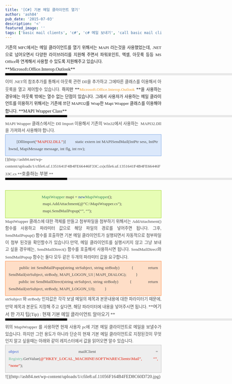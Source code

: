 ```yaml
---
title: '[C#] 기본 메일 클라이언트 열기'
author: 'ash84'
pub_date: '2015-07-03'
description: '<'
featured_image: ''
tags: ['basic mail clients', 'c#', 'c# 메일 보내기', 'call basic mail clients', 'dev', 'mapi', 'MAPI Wrapper', 'mapi32', '메일 보내기']
---
```



<div style="LINE-HEIGHT: 2">  
<div>  
<div style="LINE-HEIGHT: 1.7">  
<div style="TEXT-ALIGN: justify">  
<div>  
<div style="LINE-HEIGHT: 1.7">  
<div>  
<div style="LINE-HEIGHT: 1.7">  
<div style="TEXT-ALIGN: justify">  
</div><span style="FONT-SIZE: 11pt">  
<div style="TEXT-ALIGN: justify"><span class="Apple-style-span" style="FONT-FAMILY: Dotum"><span style="FONT-SIZE: 10pt">기존의 MFC에서는 메일 클라이언트를 열기 위해서는 MAPI 라는것을 사용했었는데, .NET으로 넘어오면서 다양한 라이브러리를 지원해 주면서 파워포인트, 엑셀, 아웃룩 등등 MS Office와 연계해서 사용할 수 있도록 지원해주고 있습니다. </span></span></div><span style="FONT-FAMILY: Dotum">  
<div style="TEXT-ALIGN: justify">  
</div>**<span style="FONT-SIZE: 11pt">Microsoft.Office.Interop.Outlook</span>**<div>  
<div style="BORDER-LEFT: #000000 200px solid; PADDING-BOTTOM: 3px; BACKGROUND-COLOR: #e8e8e8; PADDING-LEFT: 6px; WIDTH: 690px; PADDING-RIGHT: 6px; FONT: bold 1pt/1 나눔고딕, Sans-serif; MARGIN-BOTTOM: 10px; HEIGHT: 1px; COLOR: #fff; PADDING-TOP: 3px"><span style="FONT-SIZE: 11pt"><span style="FONT-SIZE: 10pt"><span style="FONT-SIZE: 11pt"><span style="FONT-SIZE: 10pt"><span style="FONT-SIZE: 10pt"><span style="FONT-FAMILY: Batang"><span style="FONT-SIZE: 11pt"><span style="FONT-SIZE: 1pt"></span></span></span></span></span></span></span></span></div>  
<div style="LINE-HEIGHT: 1.7">  
<div style="TEXT-ALIGN: justify"><span style="FONT-FAMILY: Dotum"><font color="#474747"><span style="FONT-SIZE: 11pt"><span style="FONT-SIZE: 10pt">이미 .NET의 참조추가를 통해서 아웃룩 관련 Dll을 추가하고 그에따른 클래스를 이용해서 아웃룩을 열고 제어할수 있습니다. ﻿</span></span></font><span style="FONT-SIZE: 10pt"><font color="#474747"><span style="FONT-SIZE: 11pt"><span style="FONT-SIZE: 10pt">﻿</span></span></font><span style="FONT-FAMILY: Dotum"><font color="#474747"><span style="FONT-SIZE: 11pt"><span style="FONT-SIZE: 10pt">﻿</span></span></font></span></span></span><span style="FONT-SIZE: 11pt"><span style="FONT-SIZE: 10pt">하지만 </span>**<font color="#ec9c2c"><span style="FONT-SIZE: 10pt">Microsoft.Office.Interop.Outlook </span></font>**<span style="FONT-SIZE: 10pt">을 사용하는 경우에는 아웃룩 밖에는 열수 없는 단점이 있습니다. 그래서 사용자가 사용하는 메일 클라이언트를 이용하기 위해서는 기존에 쓰던 MAPI32를 Wrap한 Mapi Wrapper 클래스를 이용해야 합니다. </span></span>**<span style="FONT-SIZE: 11pt">MAPI Wrapper Class</span>**

</div>  
<div style="TEXT-ALIGN: justify">  
<div>  
<div style="BORDER-LEFT: #000000 200px solid; PADDING-BOTTOM: 3px; BACKGROUND-COLOR: #e8e8e8; PADDING-LEFT: 6px; WIDTH: 690px; PADDING-RIGHT: 6px; FONT: bold 1pt/1 나눔고딕, Sans-serif; MARGIN-BOTTOM: 10px; HEIGHT: 1px; COLOR: #fff; PADDING-TOP: 3px"><span style="FONT-SIZE: 11pt"><span style="FONT-SIZE: 10pt"><span style="FONT-SIZE: 11pt"><span style="FONT-SIZE: 10pt"><span style="FONT-SIZE: 10pt"><span style="FONT-FAMILY: Batang"><span style="FONT-SIZE: 11pt"><span style="FONT-SIZE: 1pt"></span></span></span></span></span></span></span></span></div>  
<div style="LINE-HEIGHT: 1.7"><span style="FONT-FAMILY: Dotum"><font color="#474747"><span style="FONT-SIZE: 11pt"><span style="FONT-SIZE: 10pt">MAPI </span></span><span style="FONT-SIZE: 11pt"><span style="FONT-SIZE: 11pt"><span style="FONT-SIZE: 10pt">Wrapper 클래스에서는 Dll Import 이용해서 기존의 Win32에서 사용하는 ﻿</span></span></span></font><span style="FONT-SIZE: 10pt"><font color="#474747"><span style="FONT-SIZE: 11pt"><span style="FONT-SIZE: 11pt"><span style="FONT-SIZE: 10pt">﻿</span></span></span></font><span style="FONT-FAMILY: Dotum"><font color="#474747"><span style="FONT-SIZE: 11pt"><span style="FONT-SIZE: 11pt"><span style="FONT-SIZE: 10pt">﻿</span></span></span></font><span style="FONT-SIZE: 10pt"><font color="#474747"><span style="FONT-SIZE: 11pt"><span style="FONT-SIZE: 11pt"><span style="FONT-SIZE: 10pt">﻿ MAPI32.Dll 을 가져와서 사용해야 합니다. </span></span></span><div class="txc-textbox" style="BORDER-BOTTOM: #79a5e4 1px solid; BORDER-LEFT: #79a5e4 1px solid; PADDING-BOTTOM: 10px; BACKGROUND-COLOR: #dbe8fb; PADDING-LEFT: 10px; PADDING-RIGHT: 10px; BORDER-TOP: #79a5e4 1px solid; BORDER-RIGHT: #79a5e4 1px solid; PADDING-TOP: 10px"><span style="FONT-SIZE: 11pt">       <span style="FONT-SIZE: 10pt">[DllImport(<font color="#e31600">“MAPI32.DLL”</font>)]</span></span>  
<span style="FONT-SIZE: 11pt"><span style="FONT-SIZE: 10pt">        static extern int MAPISendMail(IntPtr sess, IntPtr hwnd, MapiMessage message, int flg, int rsv);</span></span>  
</div>  
[](http://ash84.net/wp-content/uploads/1/cfile6.uf.1351641F4B4FE66446F33C.cs)cfile6.uf.1351641F4B4FE66446F33C.cs  
**<span style="FONT-SIZE: 11pt"><span style="FONT-SIZE: 11pt">호출하는 부분 </span></span>**<div>  
<div style="BORDER-LEFT: #000000 200px solid; PADDING-BOTTOM: 3px; BACKGROUND-COLOR: #e8e8e8; PADDING-LEFT: 6px; WIDTH: 690px; PADDING-RIGHT: 6px; FONT: bold 1pt/1 나눔고딕, Sans-serif; MARGIN-BOTTOM: 10px; HEIGHT: 1px; COLOR: #fff; PADDING-TOP: 3px"><span style="FONT-SIZE: 11pt"><span style="FONT-SIZE: 10pt"><span style="FONT-SIZE: 11pt"><span style="FONT-SIZE: 10pt"><span style="FONT-SIZE: 10pt"><span style="FONT-FAMILY: Batang"><span style="FONT-SIZE: 11pt"><span style="FONT-SIZE: 1pt"></span></span></span></span></span></span></span></span></div>  
<div style="LINE-HEIGHT: 1.7"> </div></div></font></span></span></span></span></div></div></div></div></div></span></span></div></div></div></div></div></div></div></div>  
<div style="LINE-HEIGHT: 2">  
<div>  
<div style="LINE-HEIGHT: 1.7">  
<div style="TEXT-ALIGN: justify">  
<div>  
<div style="LINE-HEIGHT: 1.7">  
<div>  
<div style="LINE-HEIGHT: 1.7"><span style="FONT-SIZE: 11pt"><span style="FONT-FAMILY: Dotum"><span style="FONT-FAMILY: Dotum"><span style="FONT-SIZE: 10pt"><span style="FONT-FAMILY: Dotum"><span style="FONT-SIZE: 10pt"><font color="#474747"><span style="FONT-FAMILY: Dotum"><span style="FONT-SIZE: 10pt"><span style="FONT-FAMILY: Dotum"><span style="FONT-SIZE: 10pt"><font color="#474747"><span style="FONT-SIZE: 11pt"><font color="#318561">  
<div class="txc-textbox" style="BORDER-BOTTOM: #9fd331 1px solid; BORDER-LEFT: #9fd331 1px solid; PADDING-BOTTOM: 10px; BACKGROUND-COLOR: #e7fdb5; PADDING-LEFT: 10px; PADDING-RIGHT: 10px; BORDER-TOP: #9fd331 1px solid; BORDER-RIGHT: #9fd331 1px solid; PADDING-TOP: 10px">  
<div style="LINE-HEIGHT: 2">  
<div>  
<div style="LINE-HEIGHT: 1.7">  
<div style="TEXT-ALIGN: justify">  
<div>  
<div style="LINE-HEIGHT: 1.7">  
<div>  
<div style="LINE-HEIGHT: 1.7"><span style="FONT-SIZE: 11pt"><span style="FONT-FAMILY: Dotum"><span style="FONT-FAMILY: Dotum"><span style="FONT-SIZE: 10pt"><span style="FONT-FAMILY: Dotum"><span style="FONT-SIZE: 10pt"><font color="#474747"><span style="FONT-FAMILY: Dotum"><span style="FONT-SIZE: 10pt"><span style="FONT-FAMILY: Dotum"><span style="FONT-SIZE: 10pt"><font color="#474747"><span style="FONT-SIZE: 11pt"><font color="#318561"><span style="FONT-SIZE: 10pt">                              </span><span style="FONT-SIZE: 10pt"><span style="FONT-SIZE: 10pt">  </span><span style="FONT-SIZE: 10pt">MapiWrapper </span></span></font><span style="FONT-SIZE: 10pt"><span style="FONT-SIZE: 10pt">mapi = </span></span></span><font color="#193da9"><font size="+0"><span style="FONT-SIZE: 11pt"><span style="FONT-SIZE: 10pt"><span style="FONT-SIZE: 10pt">new</span></span></span></font><span style="FONT-SIZE: 11pt"><span style="FONT-SIZE: 10pt"><span style="FONT-SIZE: 10pt"></span></span></span></font><span style="FONT-SIZE: 11pt"><font color="#318561"><span style="FONT-SIZE: 10pt"><span style="FONT-SIZE: 10pt">MapiWrapper</span></span></font><span style="FONT-SIZE: 10pt"><span style="FONT-SIZE: 10pt">();</span></span></span></font></span></span></span></span></font></span></span></span></span></span></span></div></div></div></div></div></div></div></div>  
<div style="TEXT-ALIGN: center; LINE-HEIGHT: 2">  
<div>  
<div style="LINE-HEIGHT: 1.7">  
<div style="TEXT-ALIGN: justify">  
<div>  
<div style="LINE-HEIGHT: 1.7">  
<div>  
<div style="LINE-HEIGHT: 1.7"><span style="FONT-FAMILY: Dotum"><span style="FONT-SIZE: 10pt"><span style="FONT-FAMILY: Dotum"><span style="FONT-SIZE: 10pt"><font color="#474747"><span style="FONT-SIZE: 11pt"><span style="FONT-SIZE: 10pt"><span style="FONT-SIZE: 10pt">                                 </span><span style="FONT-SIZE: 10pt">mapi.AddAttachment(@”C:\MapiWrapper.cs”);</span></span></span></font></span></span></span></span></div>  
<div style="LINE-HEIGHT: 1.7"><span style="FONT-FAMILY: Dotum"><span style="FONT-SIZE: 10pt"><span style="FONT-FAMILY: Dotum"><span style="FONT-SIZE: 10pt"><font color="#474747"><span style="FONT-SIZE: 11pt"><span style="FONT-SIZE: 10pt"><span style="FONT-SIZE: 10pt">                               </span><span style="FONT-SIZE: 10pt">  mapi.SendMailPopup(“”, “”);</span></span></span></font></span></span></span></span></div></div></div></div></div></div></div></div></div></font></span></font></span></span></span></span><span style="FONT-FAMILY: Dotum"><span style="FONT-SIZE: 10pt"><span style="FONT-FAMILY: Dotum"><span style="FONT-SIZE: 10pt"><font color="#474747">  
</font></span></span></span></span></font></span></span></span></span></span></span></div></div></div></div></div></div></div></div>  
<div style="LINE-HEIGHT: 2"><span style="FONT-SIZE: 11pt"><span style="FONT-FAMILY: Dotum">  
<div>  
<div style="LINE-HEIGHT: 1.7">  
<div style="TEXT-ALIGN: justify">  
<div>  
<div style="LINE-HEIGHT: 1.7"><span style="FONT-FAMILY: Dotum"><span style="FONT-SIZE: 10pt"><span style="FONT-FAMILY: Dotum"><span style="FONT-SIZE: 10pt"><font color="#474747">  
<div>  
<div style="LINE-HEIGHT: 1.7"><span style="FONT-SIZE: 11pt"><span style="FONT-FAMILY: Dotum"><span style="FONT-SIZE: 10pt">MapiWrapper 클래스에 대한 객체를 만들고 첨부파일을 첨부하기 위해서는 AddAttachment() 함수를 사용하고 파라미터 값으로 해당 파일의 경로를 넣어주면 됩니다. 그후, SendMailPopup() 함수를 호출하면 기본 메일 클라이언트가 실행되면서 자동적으로 첨부파일이 첨부 된것을 확인할수가 있습니다.</span></span></span><span style="FONT-SIZE: 11pt"><span style="FONT-FAMILY: Dotum"><span style="FONT-SIZE: 10pt">만약, 메일 클라이언트를 실행시키지 않고 그냥 보내고 싶을 경우에는, SendMailDirect() 함수를 호출해서 사용하시면 됩니다. SendMailDirect와 SendMailPopup 함수는 둘다 모두 같은 두개의 파라미터 값을 요구합니다.</span> </span></span>  
     

<div class="txc-textbox" style="BORDER-BOTTOM: #fe8943 1px solid; BORDER-LEFT: #fe8943 1px solid; PADDING-BOTTOM: 10px; BACKGROUND-COLOR: #fedec7; PADDING-LEFT: 10px; PADDING-RIGHT: 10px; BORDER-TOP: #fe8943 1px solid; BORDER-RIGHT: #fe8943 1px solid; PADDING-TOP: 10px">  
<div style="LINE-HEIGHT: 1.7">        public int SendMailPopup(string strSubject, string strBody)  
         {  
           return SendMail(strSubject, strBody, MAPI_LOGON_UI | MAPI_DIALOG);  
         }</div>  
<div style="LINE-HEIGHT: 1.7">        public int SendMailDirect(string strSubject, string strBody)  
         {  
             return SendMail(strSubject, strBody, MAPI_LOGON_UI);  
         }  
</div></div>  
<span style="FONT-SIZE: 11pt"><span style="FONT-SIZE: 10pt">strSubject 와 strBody 인자값은 각각 보낼 메일의 제목과 본문내용에 대한 파라미터기 때문에, 만약 제목과 본문도 지정해 주고 싶다면, 해당 파라미터에 내용을 넣어주시면 됩니다. </span>**여기서 한 가지 팁(Tip) : 현재 기본 메일 클라이언트 알아오기 **

<div>  
<div style="BORDER-LEFT: #000000 200px solid; PADDING-BOTTOM: 3px; BACKGROUND-COLOR: #e8e8e8; PADDING-LEFT: 6px; WIDTH: 690px; PADDING-RIGHT: 6px; FONT: bold 1pt/1 나눔고딕, Sans-serif; MARGIN-BOTTOM: 10px; HEIGHT: 1px; COLOR: #fff; PADDING-TOP: 3px"><span style="FONT-SIZE: 11pt"><span style="FONT-SIZE: 10pt"><span style="FONT-SIZE: 11pt"><span style="FONT-SIZE: 10pt"><span style="FONT-SIZE: 10pt"><span style="FONT-FAMILY: Batang"><span style="FONT-SIZE: 11pt"><span style="FONT-SIZE: 1pt"></span></span></span></span></span></span></span></span></div>  
<div style="LINE-HEIGHT: 1.7"><span style="FONT-FAMILY: Dotum"><font color="#474747"><span style="FONT-SIZE: 10pt">﻿</span></font><span style="FONT-SIZE: 10pt"><font color="#474747"><span style="FONT-SIZE: 10pt">﻿</span></font><span style="FONT-FAMILY: Dotum"><font color="#474747"><span style="FONT-SIZE: 10pt">﻿</span></font><span style="FONT-SIZE: 10pt"><font color="#474747"><span style="FONT-SIZE: 11pt"><span style="FONT-SIZE: 10pt">위의 MapiWrapper 를 사용하면 현재 사용자 pc에 기본 메일 클라이언트로 메일을 보낼수가 있습니다. 하지만 그런 용도가 아니라 단순히 현재 기본 메일 클라이언트로 지정된것이 무엇인지 알고 싶을때는 아래와 같이 레지스터에서 값을 읽어오면 알수 있습니다. </span></span></font></span></span></span></span><span style="FONT-SIZE: 10pt">  
<div class="txc-textbox" style="BORDER-BOTTOM: #c1c1c1 1px solid; BORDER-LEFT: #c1c1c1 1px solid; PADDING-BOTTOM: 10px; BACKGROUND-COLOR: #eeeeee; PADDING-LEFT: 10px; PADDING-RIGHT: 10px; BORDER-TOP: #c1c1c1 1px solid; BORDER-RIGHT: #c1c1c1 1px solid; PADDING-TOP: 10px"><span style="FONT-SIZE: 10pt"><font color="#3058d2">object</font> mailClient   
 = <font color="#6abb9a">Registry</font>.GetValue(<font color="#e31600">@”HKEY_LOCAL_MACHINE\SOFTWARE\Clients\Mail”, “”, “none”</font>);</span>  
</div></span>  
![](http://ash84.net/wp-content/uploads/1/cfile8.uf.11056F164B4FED8C60D720.jpg)  
  
<span id="tx_afterend_mark"></span>  
</div></div></span></div></div>  
</font></span></span></span></span></div></div></div>  
<div style="TEXT-ALIGN: justify"> </div></div></div></span></span></div>

